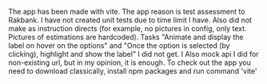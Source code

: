 The app has been made with vite.
The app reason is test assessment to Rakbank.
I have not created unit tests due to time limit I have.
Also did not make as instruction directs (for example, no pictures in config, only text. Pictures of estimations are hardcoded).
Tasks "Animate and display the label on hover on the
options" and "Once the option is selected (by clicking), highlight
and show the label" I did not get. I 
Also mock api I did for non-existing url, but in my opinion, it is enough.
To check out the app you need to download classically, install npm packages and run command 'vite'


